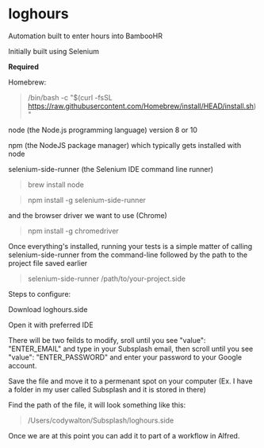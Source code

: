 # loghours
Automation built to enter hours into BambooHR

Initially built using Selenium

**Required**

Homebrew:

> /bin/bash -c "$(curl -fsSL https://raw.githubusercontent.com/Homebrew/install/HEAD/install.sh)"

node (the Node.js programming language) version 8 or 10

npm (the NodeJS package manager) which typically gets installed with node

selenium-side-runner (the Selenium IDE command line runner)

> brew install node

> npm install -g selenium-side-runner

and the browser driver we want to use (Chrome)

> npm install -g chromedriver

Once everything's installed, running your tests is a simple matter of calling selenium-side-runner from the command-line followed by the path to the project file saved earlier

> selenium-side-runner /path/to/your-project.side

Steps to configure:

Download loghours.side

Open it with preferred IDE

There will be two feilds to modify, sroll until you see "value": "ENTER_EMAIL" and type in your Subsplash email, then scroll until you see "value": "ENTER_PASSWORD" and enter your password to your Google account.

Save the file and move it to a permenant spot on your computer (Ex. I have a folder in my user called Subsplash and it is stored in there) 

Find the path of the file, it will look something like this: 

> /Users/codywalton/Subsplash/loghours.side

Once we are at this point you can add it to part of a workflow in Alfred.
